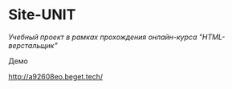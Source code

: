 # Site-UNIT
*Учебный проект в рамках прохождения онлайн-курса "HTML-верстальщик"*

Демо

http://a92608eo.beget.tech/
